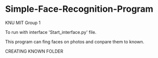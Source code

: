 # Simple-Face-Recognition-Program
KNU MIT Group 1

To run with interface 'Start_interface.py' file.

This program can fing faces on photos and conpare them to known.

CREATING KNOWN FOLDER